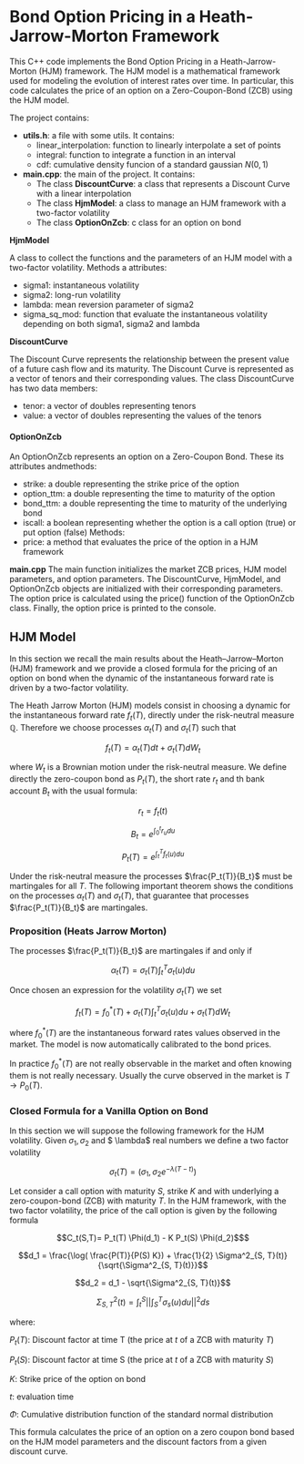 # Bond Option Pricing in a Heath-Jarrow-Morton Framework

This C++ code implements the Bond Option Pricing in a Heath-Jarrow-Morton (HJM) framework. The HJM model is a mathematical framework used for modeling the evolution of interest rates over time. In particular, this code calculates the price of an option on a Zero-Coupon-Bond (ZCB) using the HJM model.

The project contains:
- **utils.h**: a file with some utils.  It contains:
    * linear_interpolation: function to linearly interpolate a set of points
    * integral: function to integrate a function in an interval
    * cdf: cumulative density funcion of a standard gaussian $N(0,1)$
- **main.cpp**: the main of the project. It contains:
    * The class **DiscountCurve**: a class that represents a Discount Curve with a linear interpolation
    * The class **HjmModel**: a class to manage an HJM framework with a two-factor volatility
    * The class **OptionOnZcb**: c class for an option on bond


**HjmModel**

A class to collect the functions and the parameters of an HJM model with a two-factor volatility. Methods a attributes:
- sigma1: instantaneous volatility
- sigma2: long-run volatility
- lambda: mean reversion parameter of sigma2
- sigma_sq_mod: function that evaluate the instantaneous volatility depending on both sigma1, sigma2 and lambda

**DiscountCurve**

The Discount Curve represents the relationship between the present value of a future cash flow and its maturity. The Discount Curve is represented as a vector of tenors and their corresponding values. The class DiscountCurve has two data members:

- tenor: a vector of doubles representing tenors
- value: a vector of doubles representing the values of the tenors

#### OptionOnZcb

An OptionOnZcb represents an option on a Zero-Coupon Bond. These its attributes andmethods:
- strike: a double representing the strike price of the option
- option_ttm: a double representing the time to maturity of the option  
- bond_ttm: a double representing the time to maturity of the underlying bond
- iscall: a boolean representing whether the option is a call option (true) or put option (false)
Methods:
- price: a method that evaluates the price of the option in a HJM framework

**main.cpp**
The main function initializes the market ZCB prices, HJM model parameters, and option parameters. The DiscountCurve, HjmModel, and OptionOnZcb objects are initialized with their corresponding parameters. The option price is calculated using the price() function of the OptionOnZcb class. Finally, the option price is printed to the console.

  
## HJM Model

In this section we recall the main results about the Heath–Jarrow–Morton (HJM) framework and we provide a closed formula for the pricing of an option on bond when the dynamic of the instantaneous forward rate is driven by a two-factor volatility.

The Heath Jarrow Morton (HJM) models consist in choosing a dynamic for the instantaneous forward rate $f_t(T)$, directly under the risk-neutral measure $\mathbb{Q}$. Therefore we choose processes $\alpha_t(T)$ and $\sigma_t(T)$ such that
```math
f_t(T)= \alpha_t(T) dt +\sigma_t(T) dW_t
```
where $W_t$ is a Brownian motion under the risk-neutral measure. We  define directly the zero-coupon bond as $P_t(T)$, the short rate $r_t$ and th bank account $B_t$ with the usual formula:
```math
r_t = f_t(t)
```
```math
B_t = e^{\int_0^t r_u du}
```
```math
P_t(T) = e^{\int_t^Tf_t(u) du}
```
 Under the risk-neutral measure the processes $\frac{P_t(T)}{B_t}$ must be martingales for all $T$. The following important theorem shows the conditions on the processes $\alpha_t(T)$ and $\sigma_t(T)$, that guarantee that processes $\frac{P_t(T)}{B_t}$ are martingales.
### Proposition (Heats Jarrow Morton)
The processes $\frac{P_t(T)}{B_t}$ are martingales if and only if
```math
	\alpha_t(T)= \sigma_t(T) \int_t^T \sigma_t(u) du
```

Once chosen an expression for the volatility $\sigma_t(T)$ we set
```math
f_t(T)= f^*_0(T)+ \sigma_t(T) \int_t^T \sigma_t(u) du +\sigma_t(T) dW_t
```
where $f^*_0(T)$ are the instantaneous forward rates values observed in the market. The model is now automatically calibrated to the bond prices.

In practice $f^*_0(T)$ are not really observable in the market and often knowing them is not really necessary. Usually the curve observed in the market is $T \rightarrow P_0(T)$. 

### Closed Formula for a Vanilla Option on Bond
In this section we will suppose the following framework for the HJM volatility. Given $\sigma_1, \sigma_2$ and $ \lambda$ real numbers we define a two factor volatility
```math
\sigma_t(T) = ( \sigma_1, \sigma_2 e^{-\lambda(T-t)})
```

Let consider a call option with maturity $S$, strike $K$ and with underlying a zero-coupon-bond (ZCB) with maturity $T$. In the HJM framework, with the two factor volatility, the price of the call option is given by the following formula 
```math
C_t(S,T)= P_t(T) \Phi(d_1) - K P_t(S) \Phi(d_2)$
```
```math
d_1 = \frac{\log( \frac{P(T)}{P(S) K}) + \frac{1}{2} \Sigma^2_{S, T}(t)}{\sqrt{\Sigma^2_{S, T}(t)}}
```
```math
d_2 = d_1 - \sqrt{\Sigma^2_{S, T}(t)}
```
```math
\Sigma^2_{S, T}(t) = \int_t^S|| \int_S^T\sigma_s(u) du||^2 ds
```
where:

$P_t(T)$: Discount factor at time T (the price at $t$ of a ZCB with maturity $T$)

$P_t(S)$: Discount factor at time S (the price at $t$ of a ZCB with maturity $S$)

$K$: Strike price of the option on bond

$t$: evaluation time

$\Phi$: Cumulative distribution function of the standard normal distribution

This formula calculates the price of an option on a zero coupon bond based on the HJM model parameters and the discount factors from a given discount curve.